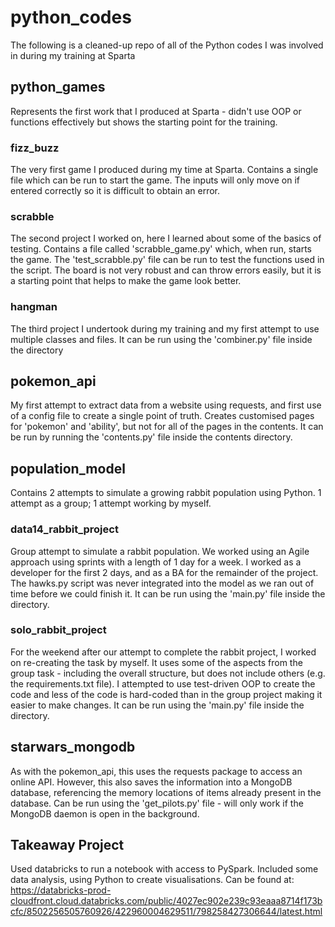 # python_codes
The following is a cleaned-up repo of all of the Python codes I was involved in during my training at Sparta


## python_games
Represents the first work that I produced at Sparta - didn't use OOP or functions effectively but shows the starting point for the training.

### fizz_buzz
The very first game I produced during my time at Sparta. Contains a single file which can be run to start the game. The inputs will only move on if entered correctly so it is difficult to obtain an error.

### scrabble
The second project I worked on, here I learned about some of the basics of testing. Contains a file called 'scrabble_game.py' which, when run, starts the game. The 'test_scrabble.py' file can be run to test the functions used in the script. The board is not very robust and can throw errors easily, but it is a starting point that helps to make the game look better.

### hangman
The third project I undertook during my training and my first attempt to use multiple classes and files. It can be run using the 'combiner.py' file inside the directory


## pokemon_api
My first attempt to extract data from a website using requests, and first use of a config file to create a single point of truth. Creates customised pages for 'pokemon' and 'ability', but not for all of the pages in the contents. It can be run by running the 'contents.py' file inside the contents directory.


## population_model
Contains 2 attempts to simulate a growing rabbit population using Python. 1 attempt as a group; 1 attempt working by myself.

### data14_rabbit_project
Group attempt to simulate a rabbit population. We worked using an Agile approach using sprints with a length of 1 day for a week. I worked as a developer for the first 2 days, and as a BA for the remainder of the project. The hawks.py script was never integrated into the model as we ran out of time before we could finish it. It can be run using the 'main.py' file inside the directory.

### solo_rabbit_project
For the weekend after our attempt to complete the rabbit project, I worked on re-creating the task by myself. It uses some of the aspects from the group task - including the overall structure, but does not include others (e.g. the requirements.txt file). I attempted to use test-driven OOP to create the code and less of the code is hard-coded than in the group project making it easier to make changes. It can be run using the 'main.py' file inside the directory.

## starwars_mongodb
As with the pokemon_api, this uses the requests package to access an online API. However, this also saves the information into a MongoDB database, referencing the memory locations of items already present in the database. Can be run using the 'get_pilots.py' file - will only work if the MongoDB daemon is open in the background.

## Takeaway Project
Used databricks to run a notebook with access to PySpark. Included some data analysis, using Python to create visualisations. Can be found at:  
https://databricks-prod-cloudfront.cloud.databricks.com/public/4027ec902e239c93eaaa8714f173bcfc/8502256505760926/422960004629511/798258427306644/latest.html
